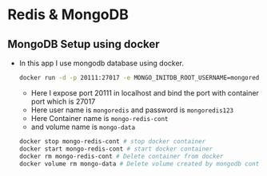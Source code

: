 # Redis & MongoDB

## MongoDB Setup using docker
- In this app I use mongodb database using docker.
  ``` bash
  docker run -d -p 20111:27017 -e MONGO_INITDB_ROOT_USERNAME=mongoredis -e MONGO_INITDB_ROOT_PASSWORD=mongoredis123 --name mongo-redis-cont -v mongo-data:/data/db mongo
  ``` 
  - Here I expose port 20111 in localhost and bind the port with container port which is 27017
  - Here user name is `mongoredis` and password is `mongoredis123`
  - Here Container name is `mongo-redis-cont`
  - and  volume name is `mongo-data`
  ``` bash 
  docker stop mongo-redis-cont # stop docker container
  docker start mongo-redis-cont # start docker container
  docker rm mongo-redis-cont # Delete container from docker
  docker volume rm mongo-data # Delete volume created by mongodb container
  ```